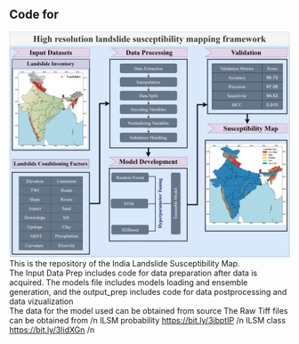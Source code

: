 ## Code for 

![graphical abstract drawio](https://github.com/der-knight/ILSM/blob/main/Images/graphical%20abstract.jpg)
This is the repository of the India Landslide Susceptibility Map.  
The Input Data Prep includes code for data preparation after data is acquired. 
The models file includes models loading and ensemble generation, and the output_prep includes code for data postprocessing and data vizualization  
The data for the model used can be obtained from source
The Raw Tiff files can be obtained from /n
ILSM probability https://bit.ly/3ibptIP /n
ILSM class https://bit.ly/3IidXGn /n
